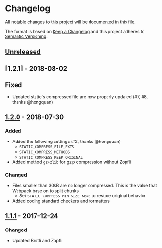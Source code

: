 # Changelog

All notable changes to this project will be documented in this file.

The format is based on [Keep a Changelog](http://keepachangelog.com/en/1.0.0/)
and this project adheres to [Semantic Versioning](http://semver.org/spec/v2.0.0.html).

## [Unreleased]

## [1.2.1] - 2018-08-02

## Fixed

- Updated static's compressed file are now properly updated (#7, #8, thanks @hongquan)

## [1.2.0] - 2018-07-30

### Added

- Added the following settings (#2, thanks @hongquan)
  - `STATIC_COMPRESS_FILE_EXTS`
  - `STATIC_COMPRESS_METHODS`
  - `STATIC_COMPRESS_KEEP_ORIGINAL`
- Added method `gz+zlib` for gzip compression without Zopfli

### Changed

- Files smaller than 30kB are no longer compressed. This is the value that Webpack base on to split chunks
  - Set `STATIC_COMPRESS_MIN_SIZE_KB=0` to restore original behavior
- Added coding standard checkers and formatters

## [1.1.1] - 2017-12-24

### Changed

- Updated Brotli and Zopfli

[unreleased]: https://github.com/whs/django-static-compress/compare/v1.2.1...HEAD
[1.2.0]: https://github.com/whs/django-static-compress/compare/v1.2.0...v1.2.1
[1.2.0]: https://github.com/whs/django-static-compress/compare/v1.1.1...v1.2.0
[1.1.1]: https://github.com/whs/django-static-compress/compare/v1.1.0...v1.1.1
